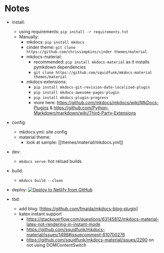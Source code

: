# Notes

- install:
  - using requirements: `pip install -r requirements.txt`
  - Manually:
    - mkdocs: `pip install mkdocs`
    - cinder theme: `git clone https://github.com/chrissimpkins/cinder themes/material`
    - mkdocs-material:
      - recommended: `pip install mkdocs-material` as it installs pymkdown dependencies
      - `git clone https://github.com/squidfunk/mkdocs-material themes/material`
    - mkdocs extensions:
      - `pip install mkdocs-git-revision-date-localized-plugin`
      - `pip install mkdocs-awesome-pages-plugin`
      - `pip install mkdocs-plugin-progress`
      - more here: <https://github.com/mkdocs/mkdocs/wiki/MkDocs-Plugins> & <https://github.com/Python-Markdown/markdown/wiki/Third-Party-Extensions>

- config:
  - mkdocs.yml: site config
  - material theme:
    - look at sample: [[themes/material/mkdocs.yml]]

- dev:
  - `mkdocs serve`: hot reload builds

- build:
  - `mkdocs build --clean`

- deploy:
  [![Deploy to Netlify from GitHub](https://www.netlify.com/img/deploy/button.svg)](https://app.netlify.com/start/deploy?repository=https://github.com/ikrima/ikrima)

- tbd:
  - add blog: [https://github.com/fmaida/mkdocs-blog-plugin]
  - katex instant support
    - https://stackoverflow.com/questions/63145812/mkdocs-material-latex-not-rendering-in-instant-mode
    - https://github.com/squidfunk/mkdocs-material/issues/1498#issuecomment-610700276
    - https://github.com/squidfunk/mkdocs-material/issues/2290 on not using DOMContentSwitch